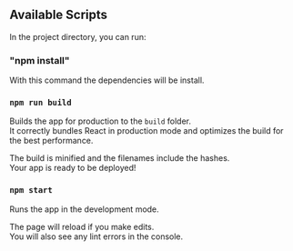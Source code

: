 



## Available Scripts

In the project directory, you can run:

### "npm install"

With this command the dependencies will be install.

### `npm run build`

Builds the app for production to the `build` folder.<br />
It correctly bundles React in production mode and optimizes the build for the best performance.

The build is minified and the filenames include the hashes.<br />
Your app is ready to be deployed!

### `npm start`

Runs the app in the development mode.<br />

The page will reload if you make edits.<br />
You will also see any lint errors in the console.


